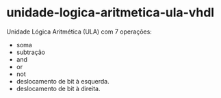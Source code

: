 # unidade-logica-aritmetica-ula-vhdl #
Unidade Lógica Aritmética (ULA) com 7 operações: 


* soma
* subtração
*  and
*  or
*  not
*  deslocamento de bit à esquerda.
*  deslocamento de bit à direita.
